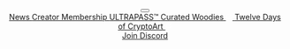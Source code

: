 <header class="primary-nav">

  <nav class="flex items-center justify-between flex-wrap py-6">
    <div class="flex items-center flex-shrink-0 text-white mr-6">
      <a href="{{ site.github.url }}/" title="{{site.description}}">
        <svg class="logo" width="160" viewBox="0 0 184 37" fill="none" xmlns="http://www.w3.org/2000/svg">
          <g clip-path="url(#clip0_356_46)">
          <path d="M36.7661 18.5009C36.7661 28.7022 28.5191 37.0017 18.3839 37.0017C8.24702 37 0 28.7005 0 18.5009C0 8.29948 8.24702 0 18.3822 0C28.5191 0 36.7661 8.29948 36.7661 18.5009ZM2.30476 18.5009C2.30476 27.4224 9.51709 34.6823 18.3839 34.6806C27.249 34.6806 34.4631 27.4224 34.4614 18.4991C34.4614 9.57763 27.249 2.31772 18.3822 2.31772C9.5171 2.31772 2.30307 9.57593 2.30476 18.4991V18.5009Z"/>
          <path d="M32.0143 18.5008C32.0143 26.0658 25.8993 32.2197 18.3821 32.2197C10.865 32.2197 4.75 26.0658 4.75 18.5008C4.75 10.9359 10.865 4.78198 18.3821 4.78198C25.8993 4.78198 32.0143 10.9359 32.0143 18.5008ZM7.05646 18.5008C7.05646 24.7859 12.1384 29.9003 18.3838 29.9003C24.6292 29.9003 29.7112 24.7859 29.7112 18.5008C29.7112 12.2157 24.6292 7.10141 18.3838 7.10141C12.1384 7.10141 7.05646 12.2157 7.05646 18.5008Z"/>
          <path d="M60.4676 28.9169C58.6065 28.9169 56.9994 28.5829 55.6497 27.908C54.3001 27.2332 53.2552 26.2515 52.5152 24.9632C51.7752 23.6748 51.4043 22.1052 51.4043 20.251V8.38464H53.5363V20.159C53.5363 21.6911 53.7903 22.9488 54.3001 23.9338C54.8098 24.9223 55.5752 25.6448 56.5964 26.1067C57.6175 26.5719 58.9062 26.802 60.4692 26.802C62.0323 26.802 63.3176 26.5702 64.3387 26.1067C65.3599 25.6448 66.1236 24.9205 66.635 23.9338C67.1448 22.9488 67.3988 21.6911 67.3988 20.159V8.38464H69.5308V20.251C69.5308 22.1052 69.1599 23.6731 68.4199 24.9632C67.6799 26.2515 66.635 27.2332 65.2854 27.908C63.9357 28.5829 62.332 28.9169 60.4709 28.9169H60.4676Z"/>
          <path d="M75.1072 28.6153H72.9785V8.38464H75.1072V28.617V28.6153Z"/>
          <path d="M87.7693 15.5389H77.0889V13.6967H87.7693V15.5389ZM87.7693 28.6153H84.5586C83.0785 28.6153 81.9033 28.2625 81.0346 27.557C80.1641 26.8548 79.7289 25.6244 79.7289 23.8725V10.1349H81.8881V23.9952C81.8881 25.0416 82.1472 25.7454 82.667 26.1084C83.1869 26.4731 83.9862 26.652 85.0683 26.652H87.7693V28.6153Z"/>
          <path d="M92.24 28.6153H90.1113V13.6967H92.0317V17.8941L92.24 18.0458V28.6153ZM92.24 20.5237H91.6422V17.7765H92.1824C92.3213 16.9704 92.6058 16.2359 93.0376 15.5696C93.466 14.9067 94.0401 14.3784 94.7615 13.9864C95.4795 13.5944 96.3618 13.3967 97.4016 13.3967C98.5429 13.3967 99.476 13.649 100.208 14.15C100.939 14.6544 101.473 15.3088 101.811 16.1132C102.153 16.9193 102.321 17.7851 102.321 18.7121V20.1897H100.192V19.0445C100.192 17.7765 99.9112 16.829 99.3524 16.2053C98.7902 15.5815 97.8605 15.2696 96.5616 15.2696C95.0612 15.2696 93.9673 15.723 93.2747 16.6279C92.5854 17.5345 92.2383 18.8314 92.2383 20.5254L92.24 20.5237Z"/>
          <path d="M108.893 28.9169C107.435 28.9169 106.253 28.5829 105.354 27.908C104.453 27.2332 104.004 26.2993 104.004 25.1148C104.004 24.2883 104.209 23.6186 104.617 23.1056C105.028 22.5926 105.592 22.1938 106.314 21.9143C107.032 21.6314 107.855 21.4304 108.773 21.3094L116.124 20.4947V21.9143L109.433 22.6676C108.312 22.7682 107.482 22.9812 106.942 23.3033C106.405 23.6254 106.133 24.1792 106.133 24.9632C106.133 25.7471 106.392 26.2771 106.912 26.6691C107.435 27.061 108.253 27.2587 109.374 27.2587C110.595 27.2587 111.684 27.073 112.646 26.6998C113.606 26.3282 114.376 25.7607 114.955 24.9938C115.535 24.2287 115.826 23.2521 115.826 22.0643L116.246 22.216V24.6019H115.826C115.385 25.9704 114.554 27.0304 113.335 27.787C112.114 28.5403 110.634 28.9186 108.895 28.9186L108.893 28.9169ZM117.893 28.6153H115.975V24.5388L115.824 24.4178V19.3751C115.824 17.9248 115.482 16.8886 114.803 16.2649C114.124 15.6412 112.964 15.3293 111.323 15.3293C109.682 15.3293 108.536 15.6275 107.707 16.2206C106.878 16.8137 106.459 17.7765 106.459 19.1058V19.2251H104.331V19.1058C104.331 18.039 104.612 17.0778 105.171 16.2206C105.733 15.3668 106.542 14.68 107.602 14.1653C108.663 13.6541 109.953 13.3967 111.472 13.3967C112.991 13.3967 114.2 13.6575 115.148 14.1807C116.1 14.7073 116.794 15.4094 117.235 16.2956C117.673 17.1801 117.893 18.177 117.893 19.2831V28.6153Z"/>
          <path d="M123.628 28.6153H121.469V8.38464H123.628V28.617V28.6153ZM130.2 28.6153H122.368V26.652H130.2C131.919 26.652 133.341 26.3572 134.462 25.7607C135.58 25.1677 136.423 24.2644 136.982 23.0578C137.541 21.8513 137.822 20.3311 137.822 18.4991C137.822 16.6671 137.541 15.1214 136.982 13.925C136.423 12.727 135.58 11.8305 134.462 11.2375C133.341 10.641 131.919 10.3462 130.2 10.3462H122.368V8.38293H130.2C132.22 8.38293 133.966 8.79706 135.435 9.62019C136.906 10.4467 138.047 11.6141 138.857 13.124C139.666 14.6323 140.071 16.4251 140.071 18.4974C140.071 20.5697 139.666 22.3642 138.857 23.8708C138.047 25.3807 136.906 26.5481 135.435 27.3746C133.966 28.1977 132.22 28.6119 130.2 28.6119V28.6153Z"/>
          <path d="M143.614 28.6153H141.273L150.365 8.38293H153.334L162.455 28.6153H160.057L153.004 13.0644L151.893 10.4348H151.715L150.633 13.0644L143.614 28.6153ZM158.165 22.6659H145.383V20.7333H158.165V22.6659Z"/>
          <path d="M173.799 28.9169C171.818 28.9169 170.063 28.4909 168.531 27.6336C167 26.7798 165.806 25.5699 164.946 24.0105C164.085 22.4512 163.655 20.6123 163.655 18.4991C163.655 16.3859 164.084 14.5471 164.946 12.9877C165.806 11.4284 167 10.2184 168.531 9.36457C170.062 8.50735 171.818 8.0813 173.799 8.0813C175.78 8.0813 177.589 8.50735 179.11 9.36457C180.629 10.2184 181.824 11.4284 182.695 12.9877C183.565 14.5471 184 16.3859 184 18.4991C184 20.6123 183.565 22.4512 182.695 24.0105C181.824 25.5699 180.629 26.7798 179.11 27.6336C177.591 28.4909 175.818 28.9169 173.799 28.9169ZM173.799 26.8344C175.496 26.8344 176.937 26.5191 178.119 25.8834C179.299 25.2478 180.2 24.3121 180.82 23.0749C181.44 21.8376 181.75 20.3124 181.75 18.5008C181.75 16.6892 181.438 15.1384 180.82 13.9114C180.2 12.6827 179.301 11.7539 178.119 11.1182C176.939 10.4825 175.497 10.1672 173.799 10.1672C172.1 10.1672 170.688 10.4825 169.506 11.1182C168.326 11.7539 167.432 12.6844 166.82 13.9114C166.211 15.1401 165.906 16.6688 165.906 18.5008C165.906 20.3328 166.211 21.8376 166.82 23.0749C167.43 24.3121 168.324 25.2478 169.506 25.8834C170.686 26.5191 172.116 26.8344 173.799 26.8344Z"/>
          </g>
          <defs>
          <clipPath id="clip0_356_46">
          <rect width="184" height="37"/>
          </clipPath>
          </defs>
        </svg>
      </a>
    </div>
    <div class="block lg:hidden">
      <button class="mobile-menu-button flex items-center text-white hover:text-white hover:border-white">
        <svg class="fill-current h-4 w-6" viewBox="0 0 20 14" xmlns="http://www.w3.org/2000/svg"><title>Menu</title><path d="M0 3h20v2H0V3zm0 6h20v2H0V9zm0 6h20v2H0v-2z"/></svg>
      </button>
    </div>
    <div class="w-full block flex-grow lg:flex lg:items-center lg:w-auto mobile-menu">
      <div class="text-sm lg:flex-grow">
        <a href="/news" class="block mt-4 mr-4 no-underline lg:inline-block lg:mt-0 hover:text-white">
          News
        </a>
        <a href="/creator-membership" class="block mt-4 no-underline lg:inline-block lg:mt-0 hover:text-white mr-4">
          Creator Membership
        </a>
        <a href="/ultrapass" class="block mt-4 no-underline lg:inline-block lg:mt-0 hover:text-white mr-4">
          ULTRAPASS&trade;
        </a>
        <a href="/curated" class="block mt-4 no-underline lg:inline-block lg:mt-0 hover:text-white mr-4">
          Curated
        </a>
        <a href="https://woodiesofficial.com" class="block mt-4 no-underline lg:inline-block lg:mt-0 hover:text-white mr-4">
          Woodies <svg class="inline-block" style="margin-top: -2px" fill="none" height="12" viewBox="0 0 24 24" width="12" xmlns="http://www.w3.org/2000/svg"><path clip-rule="evenodd" d="m14.0247 4.53728c0-.57287.4644-1.03728 1.0373-1.03728h4.4007c.5729 0 1.0373.46441 1.0373 1.03728v4.4008c0 .57287-.4644 1.03728-1.0373 1.03728-.5728 0-1.0372-.46441-1.0372-1.03728v-1.89681l-5.5641 5.56413c-.405.4051-1.0618.4051-1.4669 0s-.4051-1.0619 0-1.4669l5.5638-5.56394h-1.8963c-.5729 0-1.0373-.46441-1.0373-1.03728zm-7.41291-.1151c-1.71859 0-3.11179 1.39322-3.11179 3.11184v9.85418c0 1.7186 1.3932 3.1118 3.11179 3.1118h9.85401c1.7186 0 3.1118-1.3932 3.1118-3.1118v-4.1492c0-.5728-.4644-1.0372-1.0373-1.0372-.5728 0-1.0372.4644-1.0372 1.0372v4.1492c0 .5728-.4644 1.0372-1.0373 1.0372h-9.85401c-.57286 0-1.03726-.4644-1.03726-1.0372v-9.85418c0-.57288.4644-1.03728 1.03726-1.03728h4.14901c.5729 0 1.0373-.46441 1.0373-1.03728s-.4644-1.03728-1.0373-1.03728z" fill="rgb(255,255,255)" fill-rule="evenodd"/></svg>
        </a>
        <a href="https://twelvedays.ultradao.org" class="block mt-4 no-underline lg:inline-block lg:mt-0 hover:text-white mr-4">
          Twelve Days of CryptoArt <svg class="inline-block" style="margin-top: -2px" fill="none" height="12" viewBox="0 0 24 24" width="12" xmlns="http://www.w3.org/2000/svg"><path clip-rule="evenodd" d="m14.0247 4.53728c0-.57287.4644-1.03728 1.0373-1.03728h4.4007c.5729 0 1.0373.46441 1.0373 1.03728v4.4008c0 .57287-.4644 1.03728-1.0373 1.03728-.5728 0-1.0372-.46441-1.0372-1.03728v-1.89681l-5.5641 5.56413c-.405.4051-1.0618.4051-1.4669 0s-.4051-1.0619 0-1.4669l5.5638-5.56394h-1.8963c-.5729 0-1.0373-.46441-1.0373-1.03728zm-7.41291-.1151c-1.71859 0-3.11179 1.39322-3.11179 3.11184v9.85418c0 1.7186 1.3932 3.1118 3.11179 3.1118h9.85401c1.7186 0 3.1118-1.3932 3.1118-3.1118v-4.1492c0-.5728-.4644-1.0372-1.0373-1.0372-.5728 0-1.0372.4644-1.0372 1.0372v4.1492c0 .5728-.4644 1.0372-1.0373 1.0372h-9.85401c-.57286 0-1.03726-.4644-1.03726-1.0372v-9.85418c0-.57288.4644-1.03728 1.03726-1.03728h4.14901c.5729 0 1.0373-.46441 1.0373-1.03728s-.4644-1.03728-1.0373-1.03728z" fill="rgb(255,255,255)" fill-rule="evenodd"/></svg>
        </a>
      </div>
      <div>
        <a href="https://discord.gg/ultradao" class="inline-block text-sm px-4 py-2 no-underline leading-none border rounded text-white border-white hover:border-transparent hover:text-indigo-800 hover:bg-white mt-4 lg:mt-0">Join Discord</a>
      </div>
    </div>
  </nav>

</header>

<script>
	// Grab HTML Elements
	const btn = document.querySelector("button.mobile-menu-button");
	const menu = document.querySelector(".mobile-menu");

  if( window.screen.width < 1024 )
    menu.classList.toggle("hidden");

	// Add Event Listeners
	btn.addEventListener("click", () => {
	  menu.classList.toggle("hidden");
	});
</script>
